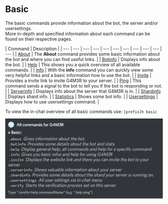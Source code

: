 # Basic

The basic commands provide information about the bot, the server and/or usersettings.  
More in-depth and specified information about each command can be found on their respective pages.

| Command | Description |
| --- | --- | --- | --- | --- | --- | --- | --- | --- | --- | --- |
| [About](about.md) |  The **About** command provides some basic information about the bot and where you can find useful links. |
| [Botinfo](botinfo.md) | Displays info about the bot. |
| [Help](help.md) | This shows you a quick overview of all available commands. |
| [Info](info.md) |  With the **info** command you can quickly view some very helpful links and a basic information how to use the bot. |
| [Invite](invite.md) | Provides a invite link to invite G4M3R to your server. |
| [Ping](ping.md) | This command sends a signal to the bot to tell you if the bot is responding or not. |
| [Serverinfo](serverinfo.md) | Displays info about the server that G4M3R is in. |
| [Shardinfo](shardinfo.md) | Displays shard info. |
| [Statistics](statistics.md) | Shows some bot info. |
| [Usersettings](usersettings.md) | Displays how to use usersettings command. |

To view the in-chat overview of all basic commands use: `[prefix]h basic`

![](../../.gitbook/assets/image%20%2833%29.png)


